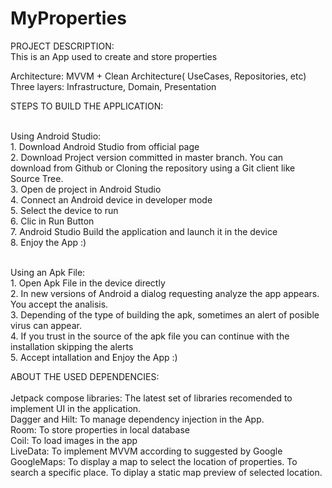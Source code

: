 # MyProperties
PROJECT DESCRIPTION: <br/>
  This is an App used to create and store properties<br/>
  
  Architecture: MVVM + Clean Architecture( UseCases, Repositories, etc)<br/>
  Three layers: Infrastructure, Domain, Presentation<br/>
 

STEPS TO BUILD THE APPLICATION:<br/><br/>
  
  Using Android Studio:<br/>
    1. Download Android Studio from official page<br/>
    2. Download Project version committed in master branch. You can download from Github or Cloning the repository using a Git client like Source Tree.<br/>
    3. Open de project in Android Studio<br/>
    4. Connect an Android device in developer mode<br/>
    5. Select the device to run <br/>
    6. Clic in Run Button<br/>
    7. Android Studio Build the application and launch it in the device<br/>
    8. Enjoy the App :)<br/><br/>
    
  Using an Apk File:<br/>
    1. Open Apk File in the device directly<br/>
    2. In new versions of Android a dialog requesting analyze the app appears. You accept the analisis.<br/>
    3. Depending of the type of building the apk, sometimes an alert of posible virus can appear.<br/>
    4. If you trust in the source of the apk file you can continue with the installation skipping the alerts<br/>
    5. Accept intallation and Enjoy the App :)<br/>

  

ABOUT THE USED DEPENDENCIES:<br/><br/>
  Jetpack compose libraries: The latest set of libraries recomended to implement UI in the application.<br/>
  Dagger and Hilt: To manage dependency injection in the App.<br/>
  Room: To store properties in local database<br/>
  Coil: To load images in the app<br/>
  LiveData: To implement MVVM according to suggested by Google<br/>
  GoogleMaps: To display a map to select the location of properties. To search a specific place. To diplay a static map preview of selected location.
